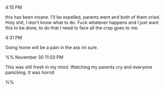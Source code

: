 4:15 PM

this has been insane. I'll be expelled, parents went and both of them cried. Holy shit, I don't know what to do. Fuck whatever happens and I just want this to be done, to do that I need to face all the crap goes to me.

4:31 PM

Going home will be a pain in the ass im sure.

%%
November 30 11:03 PM

This was still fresh in my mind. Watching my parents cry and everyone panicking. It was horrid

%%
